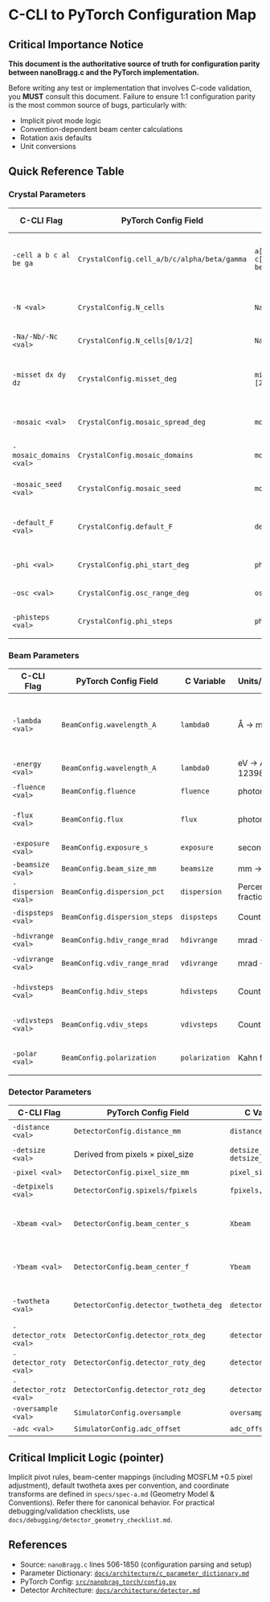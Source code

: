 # C-CLI to PyTorch Configuration Map

## Critical Importance Notice

**This document is the authoritative source of truth for configuration parity between nanoBragg.c and the PyTorch implementation.**

Before writing any test or implementation that involves C-code validation, you **MUST** consult this document. Failure to ensure 1:1 configuration parity is the most common source of bugs, particularly with:
- Implicit pivot mode logic
- Convention-dependent beam center calculations
- Rotation axis defaults
- Unit conversions

## Quick Reference Table

### Crystal Parameters

| C-CLI Flag | PyTorch Config Field | C Variable | Units/Convention | Critical Notes |
|------------|---------------------|------------|------------------|----------------|
| `-cell a b c al be ga` | `CrystalConfig.cell_a/b/c/alpha/beta/gamma` | `a[0], b[0], c[0], alpha, beta, gamma` | Å and degrees → radians | Must convert degrees to radians internally |
| `-N <val>` | `CrystalConfig.N_cells` | `Na, Nb, Nc` | Number of unit cells | Sets all three axes to same value |
| `-Na/-Nb/-Nc <val>` | `CrystalConfig.N_cells[0/1/2]` | `Na, Nb, Nc` | Number of unit cells | Individual axis control |
| `-misset dx dy dz` | `CrystalConfig.misset_deg` | `misset[1], [2], [3]` | Degrees → radians | Applied as XYZ rotations to reciprocal vectors |
| `-mosaic <val>` | `CrystalConfig.mosaic_spread_deg` | `mosaic_spread` | Degrees → radians | Isotropic mosaic spread |
| `-mosaic_domains <val>` | `CrystalConfig.mosaic_domains` | `mosaic_domains` | Count | Number of discrete domains |
| `-mosaic_seed <val>` | `CrystalConfig.mosaic_seed` | `mosaic_seed` | Integer | RNG seed for mosaic orientations |
| `-default_F <val>` | `CrystalConfig.default_F` | `default_F` | Electrons | Structure factor for missing reflections |
| `-phi <val>` | `CrystalConfig.phi_start_deg` | `phi0` | Degrees → radians | Starting spindle angle |
| `-osc <val>` | `CrystalConfig.osc_range_deg` | `osc` | Degrees → radians | Oscillation range |
| `-phisteps <val>` | `CrystalConfig.phi_steps` | `phisteps` | Count | Steps across oscillation |

### Beam Parameters

| C-CLI Flag | PyTorch Config Field | C Variable | Units/Convention | Critical Notes |
|------------|---------------------|------------|------------------|----------------|
| `-lambda <val>` | `BeamConfig.wavelength_A` | `lambda0` | Å → meters | **Overrides sourcefile wavelength column**; convert to meters internally |
| `-energy <val>` | `BeamConfig.wavelength_A` | `lambda0` | eV → Å via 12398.42/E | Alternative to `-lambda` |
| `-fluence <val>` | `BeamConfig.fluence` | `fluence` | photons/m² | Total integrated intensity |
| `-flux <val>` | `BeamConfig.flux` | `flux` | photons/s | Used with exposure & beamsize |
| `-exposure <val>` | `BeamConfig.exposure_s` | `exposure` | seconds | Duration for flux calculation |
| `-beamsize <val>` | `BeamConfig.beam_size_mm` | `beamsize` | mm → meters | Beam diameter |
| `-dispersion <val>` | `BeamConfig.dispersion_pct` | `dispersion` | Percent → fraction | Spectral width Δλ/λ |
| `-dispsteps <val>` | `BeamConfig.dispersion_steps` | `dispsteps` | Count | Wavelength sampling |
| `-hdivrange <val>` | `BeamConfig.hdiv_range_mrad` | `hdivrange` | mrad → radians | Horizontal divergence |
| `-vdivrange <val>` | `BeamConfig.vdiv_range_mrad` | `vdivrange` | mrad → radians | Vertical divergence |
| `-hdivsteps <val>` | `BeamConfig.hdiv_steps` | `hdivsteps` | Count | Horizontal divergence samples |
| `-vdivsteps <val>` | `BeamConfig.vdiv_steps` | `vdivsteps` | Count | Vertical divergence samples |
| `-polar <val>` | `BeamConfig.polarization` | `polarization` | Kahn factor [0,1] | 1.0=fully polarized, 0.0=unpolarized |

### Detector Parameters

| C-CLI Flag | PyTorch Config Field | C Variable | Units/Convention | Critical Notes |
|------------|---------------------|------------|------------------|----------------|
| `-distance <val>` | `DetectorConfig.distance_mm` | `distance` | mm → meters | **Sets pivot=BEAM implicitly** |
| `-detsize <val>` | Derived from pixels × pixel_size | `detsize_f, detsize_s` | mm → meters | Sets both dimensions |
| `-pixel <val>` | `DetectorConfig.pixel_size_mm` | `pixel_size` | mm → meters | Square pixels |
| `-detpixels <val>` | `DetectorConfig.spixels/fpixels` | `fpixels, spixels` | Count | Sets both dimensions |
| `-Xbeam <val>` | `DetectorConfig.beam_center_s` | `Xbeam` | mm → meters | **MOSFLM default: (detsize_s+pixel)/2; maps to Sbeam = Xbeam + 0.5·pixel** |
| `-Ybeam <val>` | `DetectorConfig.beam_center_f` | `Ybeam` | mm → meters | **MOSFLM default: (detsize_f+pixel)/2; maps to Fbeam = Ybeam + 0.5·pixel** |
| `-twotheta <val>` | `DetectorConfig.detector_twotheta_deg` | `detector_twotheta` | Degrees → radians | **Sets pivot=SAMPLE implicitly** |
| `-detector_rotx <val>` | `DetectorConfig.detector_rotx_deg` | `detector_rotx` | Degrees → radians | Rotation around X axis |
| `-detector_roty <val>` | `DetectorConfig.detector_roty_deg` | `detector_roty` | Degrees → radians | Rotation around Y axis |
| `-detector_rotz <val>` | `DetectorConfig.detector_rotz_deg` | `detector_rotz` | Degrees → radians | Rotation around Z axis |
| `-oversample <val>` | `SimulatorConfig.oversample` | `oversample` | Count | Sub-pixel sampling |
| `-adc <val>` | `SimulatorConfig.adc_offset` | `adc_offset` | ADU | Integer output offset |

## Critical Implicit Logic (pointer)

Implicit pivot rules, beam-center mappings (including MOSFLM +0.5 pixel adjustment), default twotheta axes per convention, and coordinate transforms are defined in `specs/spec-a.md` (Geometry Model & Conventions). Refer there for canonical behavior. For practical debugging/validation checklists, use `docs/debugging/detector_geometry_checklist.md`.

## References

- Source: `nanoBragg.c` lines 506-1850 (configuration parsing and setup)
- Parameter Dictionary: [`docs/architecture/c_parameter_dictionary.md`](../architecture/c_parameter_dictionary.md)
- PyTorch Config: [`src/nanobrag_torch/config.py`](../../src/nanobrag_torch/config.py)
- Detector Architecture: [`docs/architecture/detector.md`](../architecture/detector.md)
